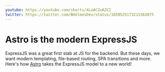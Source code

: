 ```yaml
---
youtube: https://youtube.com/shorts/4LoACZuAZCI
twitter: https://twitter.com/BHolmesDev/status/1650525173215363075
---
```


# Astro is the modern ExpressJS

ExpressJS was a great first stab at JS for the backend. But these days, we want modern templating, file-based routing, SPA transitions and more. Here's how [Astro](https://astro.build) takes the ExpressJS model to a new world!
